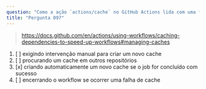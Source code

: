 ```yaml
---
question: "Como a ação `actions/cache` no GitHub Actions lida com uma falha de cache?"
title: "Pergunta 097"
---
```


> https://docs.github.com/en/actions/using-workflows/caching-dependencies-to-speed-up-workflows#managing-caches
1. [ ] exigindo intervenção manual para criar um novo cache
1. [ ] procurando um cache em outros repositórios
1. [x] criando automaticamente um novo cache se o job for concluído com sucesso
1. [ ] encerrando o workflow se ocorrer uma falha de cache

